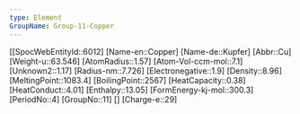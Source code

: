 ```yaml
---
type: Element
GroupName: Group-11-Copper
---
```

[[SpocWebEntityId::6012]
[Name-en::Copper]
[Name-de::Kupfer]
[Abbr::Cu]
[Weight-u::63.546]
[AtomRadius::1.57]
[Atom-Vol-ccm-mol::7.1]
[Unknown2::1.17]
[Radius-nm::7.726]
[Electronegative::1.9]
[Density::8.96]
[MeltingPoint::1083.4]
[BoilingPoint::2567]
[HeatCapacity::0.38]
[HeatConduct::4.01]
[Enthalpy::13.05]
[FormEnergy-kj-mol::300.3]
[PeriodNo::4]
[GroupNo::11]
[]
[Charge-e::29]

